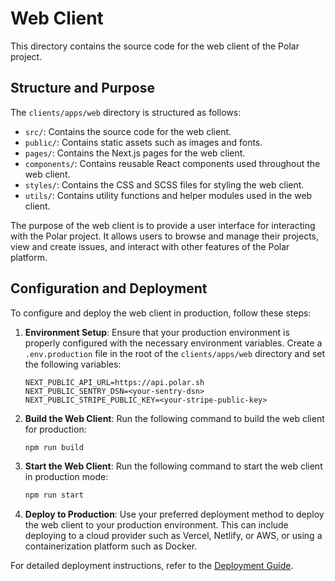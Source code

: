 # Web Client

This directory contains the source code for the web client of the Polar project.

## Structure and Purpose

The `clients/apps/web` directory is structured as follows:

- `src/`: Contains the source code for the web client.
- `public/`: Contains static assets such as images and fonts.
- `pages/`: Contains the Next.js pages for the web client.
- `components/`: Contains reusable React components used throughout the web client.
- `styles/`: Contains the CSS and SCSS files for styling the web client.
- `utils/`: Contains utility functions and helper modules used in the web client.

The purpose of the web client is to provide a user interface for interacting with the Polar project. It allows users to browse and manage their projects, view and create issues, and interact with other features of the Polar platform.

## Configuration and Deployment

To configure and deploy the web client in production, follow these steps:

1. **Environment Setup**: Ensure that your production environment is properly configured with the necessary environment variables. Create a `.env.production` file in the root of the `clients/apps/web` directory and set the following variables:

   ```env
   NEXT_PUBLIC_API_URL=https://api.polar.sh
   NEXT_PUBLIC_SENTRY_DSN=<your-sentry-dsn>
   NEXT_PUBLIC_STRIPE_PUBLIC_KEY=<your-stripe-public-key>
   ```

2. **Build the Web Client**: Run the following command to build the web client for production:

   ```bash
   npm run build
   ```

3. **Start the Web Client**: Run the following command to start the web client in production mode:

   ```bash
   npm run start
   ```

4. **Deploy to Production**: Use your preferred deployment method to deploy the web client to your production environment. This can include deploying to a cloud provider such as Vercel, Netlify, or AWS, or using a containerization platform such as Docker.

For detailed deployment instructions, refer to the [Deployment Guide](../../../../docs/DEPLOYMENT.md).
